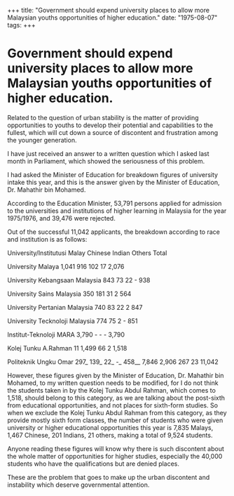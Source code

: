 +++ 
title: "Government should expend university places to allow more Malaysian youths opportunities of higher education."
date: "1975-08-07"
tags:
+++

# Government should expend university places to allow more Malaysian youths opportunities of higher education.

Related to the question of urban stability is the matter of providing opportunities to youths to develop their potential and capabilities to the fullest, which will cut down a source of discontent and frustration among the younger generation.

I have just received an answer to a written question which I asked last month in Parliament, which showed the seriousness of this problem.</u>

I had asked the Minister of Education for breakdown figures of university intake this year, and this is the answer given by the Minister of Education, Dr. Mahathir bin Mohamed.

According to the Education Minister, 53,791 persons applied for admission to the universities and institutions of higher learning in Malaysia for the year 1975/1976, and 39,476 were rejected.

Out of the successful 11,042 applicants, the breakdown according to race and institution is as follows:

University/Institutusi		Malay      Chinese      Indian      Others      Total

University Malaya 		1,041	916	102	17	2,076

University Kebangsaan
Malaysia		                843	73	22	-	938

University Sains 
Malaysia		                350	181	31	2	564

University Pertanian
Malaysia		                740	83	22	2	847

University Tecknoloji
Malaysia		                774	75	2	-	851

Institut-Teknoloji MARA	3,790	-	-	-	3,790

Kolej Tunku A.Rahman	11	1,499	66	2	1,518

Politeknik Ungku Omar	297_	139_	22_	-_	458__
		                7,846	2,906	267	23	11,042

However, these figures given by the Minister of Education, Dr. Mahathir bin Mohamed, to my written question needs to be modified, for I do not think the students taken in by the Kolej Tunku Abdul Rahman, which comes to 1,518, should belong to this category, as we are talking about the post-sixth from educational opportunities, and not places for sixth-form studies. So when we exclude the Kolej Tunku Abdul Rahman from this category, as they provide mostly sixth form classes, the number of students who were given university or higher educational opportunities this year is 7,835 Malays, 1,467 Chinese, 201 Indians, 21 others, making a total of 9,524 students.

Anyone reading these figures will know why there is such discontent about the whole matter of opportunities for higher studies, especially the 40,000 students who have the qualifications but are denied places.

These are the problem that goes to make up the urban discontent and instability which deserve governmental attention.
 
